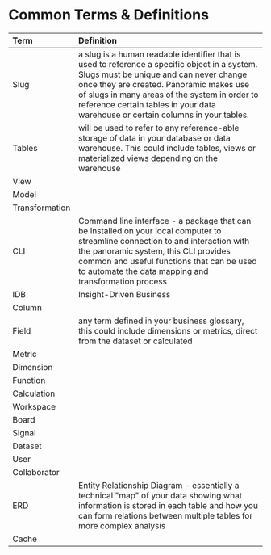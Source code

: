 # Common Terms & Definitions

<table>
  <thead>
    <tr>
      <th style="text-align:left">Term</th>
      <th style="text-align:left">Definition</th>
    </tr>
  </thead>
  <tbody>
    <tr>
      <td style="text-align:left">
        <p></p>
        <p>Slug</p>
      </td>
      <td style="text-align:left">a slug is a human readable identifier that is used to reference a specific
        object in a system. Slugs must be unique and can never change once they
        are created. Panoramic makes use of slugs in many areas of the system in
        order to reference certain tables in your data warehouse or certain columns
        in your tables.</td>
    </tr>
    <tr>
      <td style="text-align:left">Tables</td>
      <td style="text-align:left">will be used to refer to any reference-able storage of data in your database
        or data warehouse. This could include tables, views or materialized views
        depending on the warehouse</td>
    </tr>
    <tr>
      <td style="text-align:left">View</td>
      <td style="text-align:left"></td>
    </tr>
    <tr>
      <td style="text-align:left">Model</td>
      <td style="text-align:left"></td>
    </tr>
    <tr>
      <td style="text-align:left">Transformation</td>
      <td style="text-align:left"></td>
    </tr>
    <tr>
      <td style="text-align:left">CLI</td>
      <td style="text-align:left">Command line interface - a package that can be installed on your local
        computer to streamline connection to and interaction with the panoramic
        system, this CLI provides common and useful functions that can be used
        to automate the data mapping and transformation process</td>
    </tr>
    <tr>
      <td style="text-align:left">IDB</td>
      <td style="text-align:left">Insight-Driven Business</td>
    </tr>
    <tr>
      <td style="text-align:left">Column</td>
      <td style="text-align:left"></td>
    </tr>
    <tr>
      <td style="text-align:left">Field</td>
      <td style="text-align:left">any term defined in your business glossary, this could include dimensions
        or metrics, direct from the dataset or calculated</td>
    </tr>
    <tr>
      <td style="text-align:left">Metric</td>
      <td style="text-align:left"></td>
    </tr>
    <tr>
      <td style="text-align:left">Dimension</td>
      <td style="text-align:left"></td>
    </tr>
    <tr>
      <td style="text-align:left">Function</td>
      <td style="text-align:left"></td>
    </tr>
    <tr>
      <td style="text-align:left">Calculation</td>
      <td style="text-align:left"></td>
    </tr>
    <tr>
      <td style="text-align:left">Workspace</td>
      <td style="text-align:left"></td>
    </tr>
    <tr>
      <td style="text-align:left">Board</td>
      <td style="text-align:left"></td>
    </tr>
    <tr>
      <td style="text-align:left">Signal</td>
      <td style="text-align:left"></td>
    </tr>
    <tr>
      <td style="text-align:left">Dataset</td>
      <td style="text-align:left"></td>
    </tr>
    <tr>
      <td style="text-align:left">User</td>
      <td style="text-align:left"></td>
    </tr>
    <tr>
      <td style="text-align:left">Collaborator</td>
      <td style="text-align:left"></td>
    </tr>
    <tr>
      <td style="text-align:left">ERD</td>
      <td style="text-align:left">Entity Relationship Diagram - essentially a technical &quot;map&quot;
        of your data showing what information is stored in each table and how you
        can form relations between multiple tables for more complex analysis</td>
    </tr>
    <tr>
      <td style="text-align:left">Cache</td>
      <td style="text-align:left"></td>
    </tr>
  </tbody>
</table>

